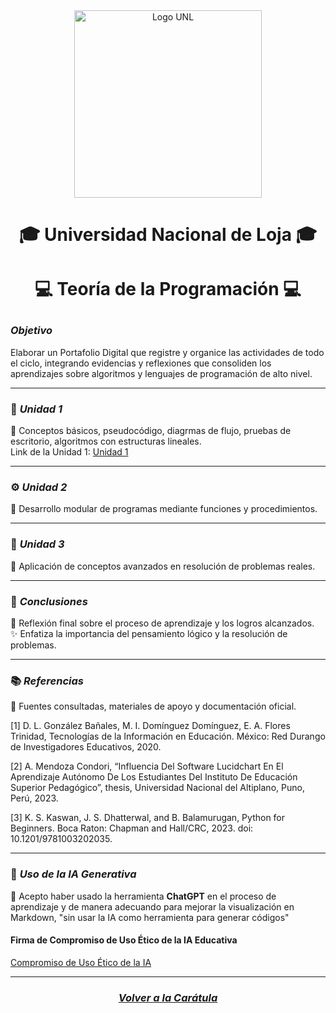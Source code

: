 ㅤ                                     <p align="center">
  <img src="https://unl.edu.ec/sites/default/files/logogris%20copia.png" alt="Logo UNL" width="300">
 </p>                                                      



#      <p align="center"><strong>🎓 Universidad Nacional de Loja 🎓</strong></p>

#      <p align="center"><strong>💻 Teoría de la Programación 💻</strong></p>


###  ***Objetivo***
Elaborar un Portafolio Digital que registre y organice las actividades de todo el ciclo, integrando evidencias y reflexiones que consoliden los aprendizajes sobre algoritmos y lenguajes de programación de alto nivel.

---

### 🧩 ***Unidad 1***
📖 Conceptos básicos, pseudocódigo, diagrmas de flujo, pruebas de escritorio, algoritmos con estructuras lineales.  
Link de la Unidad 1:
[Unidad 1](Unidad1.md)

---

### ⚙️ ***Unidad 2***  
🧠 Desarrollo modular de programas mediante funciones y procedimientos.  

---

### 🧱 ***Unidad 3***
🚀 Aplicación de conceptos avanzados en resolución de problemas reales.  

---

### 🧭 ***Conclusiones***
💬 Reflexión final sobre el proceso de aprendizaje y los logros alcanzados.  
✨ Enfatiza la importancia del pensamiento lógico y la resolución de problemas.

---

### 📚 ***Referencias***  
🔗 Fuentes consultadas, materiales de apoyo y documentación oficial.

[1]   D. L. González Bañales, M. I. Domínguez Domínguez, E. A. Flores Trinidad, Tecnologías de la Información en Educación. México: Red Durango de Investigadores Educativos, 2020. 

[2]   A. Mendoza Condori, “Influencia Del Software Lucidchart En El Aprendizaje Autónomo De Los Estudiantes Del Instituto De Educación Superior Pedagógico”, thesis, Universidad Nacional del Altiplano, Puno, Perú, 2023. 

[3]   K. S. Kaswan, J. S. Dhatterwal, and B. Balamurugan, Python for Beginners. Boca Raton: Chapman and Hall/CRC, 2023. doi: 10.1201/9781003202035. 

---

### 🤖 ***Uso de la IA Generativa***  
🧬 Acepto haber usado la herramienta **ChatGPT** en el proceso de aprendizaje y de manera adecuando para mejorar la visualización en Markdown, "sin usar la IA como herramienta para generar códigos"
####   Firma de Compromiso de Uso Ético de la IA Educativa
[Compromiso de Uso Ético de la IA](https://drive.google.com/file/d/1NRcp_PPKA4rxwliotLhTuv-p__HyHeMm/view?usp=sharing)

---
###    <p align="center"><strong>[***Volver a la Carátula***](README.md)</strong></p>
